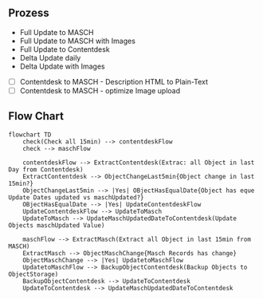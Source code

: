 

## Prozess

* Full Update to MASCH
* Full Update to MASCH with Images
* Full Update to Contentdesk 
* Delta Update daily
* Delta Update with Images


- [ ] Contentdesk to MASCH - Description HTML to Plain-Text
- [ ] Contentdesk to MASCH - optimize Image upload

## Flow Chart

```mermaid
flowchart TD
    check(Check all 15min) --> contentdeskFlow
    check --> maschFlow

    contentdeskFlow --> ExtractContentdesk(Extrac: all Object in last Day from Contentdesk)
    ExtractContentdesk --> ObjectChangeLast5min{Object change in last 15min?}
    ObjectChangeLast5min --> |Yes| OBjectHasEqualDate{Object has eque Update Dates updated vs maschUpdated?}
    OBjectHasEqualDate --> |Yes| UpdateContentdeskFlow
    UpdateContentdeskFlow --> UpdateToMasch
    UpdateToMasch --> UpdateMaschUpdatedDateToContentdesk(Update Objects maschUpdated Value)

    maschFlow --> ExtractMasch(Extract all Object in last 15min from MASCH)
    ExtractMasch --> ObjectMaschChange{Masch Records has change}
    ObjectMaschChange --> |Yes| UpdatetoMaschFlow
    UpdatetoMaschFlow --> BackupObjectContentdesk(Backup Objects to ObjectStorage)
    BackupObjectContentdesk --> UpdateToContentdesk
    UpdateToContentdesk --> UpdateMaschUpdatedDateToContentdesk
```